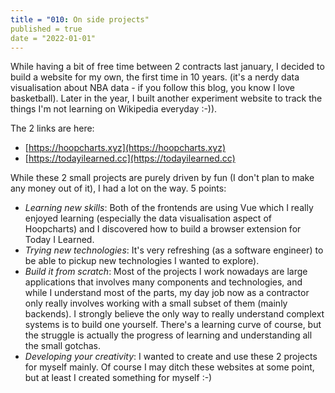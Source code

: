 ```yaml
---
title = "010: On side projects"
published = true
date = "2022-01-01"
---
```

While having a bit of free time between 2 contracts last january, I decided to build a website for my own, the first time in 10 years. 
(it's a nerdy data visualisation about NBA data - if you follow this blog, you know I love basketball).
Later in the year, I built another experiment website to track the things I'm not learning on Wikipedia everyday :-)).

The 2 links are here: 
- [https://hoopcharts.xyz](https://hoopcharts.xyz)
- [https://todayilearned.cc](https://todayilearned.cc)

While these 2 small projects are purely driven by fun (I don't plan to make any money out of it), I had a lot on the way. 5 points: 

- _Learning new skills_: Both of the frontends are using Vue which I really enjoyed learning (especially the data visualisation aspect of Hoopcharts) and I discovered how to build a browser extension for Today I Learned.
- _Trying new technologies_: It's very refreshing (as a software engineer) to be able to pickup new technologies I wanted to explore).
- _Build it from scratch_: Most of the projects I work nowadays are large applications that involves many components and technologies, and while I understand most of the parts, my day job now as a contractor only really involves working with a small subset of them (mainly backends). I strongly believe the only way to really understand complext systems is to build one yourself. There's a learning curve of course, but the struggle is actually the progress of learning and understanding all the small gotchas.
- _Developing your creativity_: I wanted to create and use these 2 projects for myself mainly. Of course I may ditch these websites at some point, but at least I created something for myself :-)

